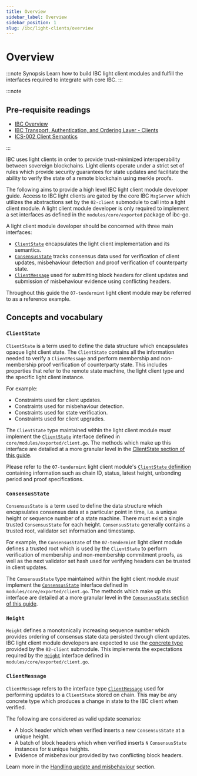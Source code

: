 ```yaml
---
title: Overview
sidebar_label: Overview
sidebar_position: 1
slug: /ibc/light-clients/overview
---
```


# Overview

:::note Synopsis
Learn how to build IBC light client modules and fulfill the interfaces required to integrate with core IBC.
:::

:::note

## Pre-requisite readings

- [IBC Overview](../../01-ibc/01-overview.md)
- [IBC Transport, Authentication, and Ordering Layer - Clients](https://tutorials.cosmos.network/academy/3-ibc/4-clients.html)
- [ICS-002 Client Semantics](https://github.com/cosmos/ibc/tree/main/spec/core/ics-002-client-semantics)

:::

IBC uses light clients in order to provide trust-minimized interoperability between sovereign blockchains. Light clients operate under a strict set of rules which provide security guarantees for state updates and facilitate the ability to verify the state of a remote blockchain using merkle proofs.

The following aims to provide a high level IBC light client module developer guide. Access to IBC light clients are gated by the core IBC `MsgServer` which utilizes the abstractions set by the `02-client` submodule to call into a light client module. A light client module developer is only required to implement a set interfaces as defined in the `modules/core/exported` package of ibc-go.

A light client module developer should be concerned with three main interfaces:

- [`ClientState`](#clientstate) encapsulates the light client implementation and its semantics.
- [`ConsensusState`](#consensusstate) tracks consensus data used for verification of client updates, misbehaviour detection and proof verification of counterparty state.
- [`ClientMessage`](#clientmessage) used for submitting block headers for client updates and submission of misbehaviour evidence using conflicting headers.

Throughout this guide the `07-tendermint` light client module may be referred to as a reference example.

## Concepts and vocabulary

### `ClientState`

`ClientState` is a term used to define the data structure which encapsulates opaque light client state. The `ClientState` contains all the information needed to verify a `ClientMessage` and perform membership and non-membership proof verification of counterparty state. This includes properties that refer to the remote state machine, the light client type and the specific light client instance.

For example:

- Constraints used for client updates.
- Constraints used for misbehaviour detection.
- Constraints used for state verification.
- Constraints used for client upgrades.

The `ClientState` type maintained within the light client module *must* implement the [`ClientState`](https://github.com/cosmos/ibc-go/tree/02-client-refactor-beta1/modules/core/exported/client.go#L36) interface defined in `core/modules/exported/client.go`.
The methods which make up this interface are detailed at a more granular level in the [ClientState section of this guide](02-client-state.md).

Please refer to the `07-tendermint` light client module's [`ClientState` definition](https://github.com/cosmos/ibc-go/tree/02-client-refactor-beta1/proto/ibc/lightclients/tendermint/v1/tendermint.proto#L18) containing information such as chain ID, status, latest height, unbonding period and proof specifications.

### `ConsensusState`

`ConsensusState` is a term used to define the data structure which encapsulates consensus data at a particular point in time, i.e. a unique height or sequence number of a state machine. There must exist a single trusted `ConsensusState` for each height. `ConsensusState` generally contains a trusted root, validator set information and timestamp.

For example, the `ConsensusState` of the `07-tendermint` light client module defines a trusted root which is used by the `ClientState` to perform verification of membership and non-membership commitment proofs, as well as the next validator set hash used for verifying headers can be trusted in client updates.

The `ConsensusState` type maintained within the light client module *must* implement the [`ConsensusState`](https://github.com/cosmos/ibc-go/tree/02-client-refactor-beta1/modules/core/exported/client.go#L134) interface defined in `modules/core/exported/client.go`.
The methods which make up this interface are detailed at a more granular level in the [`ConsensusState` section of this guide](03-consensus-state.md).

### `Height`

`Height` defines a monotonically increasing sequence number which provides ordering of consensus state data persisted through client updates.
IBC light client module developers are expected to use the [concrete type](https://github.com/cosmos/ibc-go/tree/02-client-refactor-beta1/proto/ibc/core/client/v1/client.proto#L89) provided by the `02-client` submodule. This implements the expectations required by the [`Height`](https://github.com/cosmos/ibc-go/blob/02-client-refactor-beta1/modules/core/exported/client.go#L157) interface defined in `modules/core/exported/client.go`.

### `ClientMessage`

`ClientMessage` refers to the interface type [`ClientMessage`](https://github.com/cosmos/ibc-go/tree/02-client-refactor-beta1/modules/core/exported/client.go#L148) used for performing updates to a `ClientState` stored on chain.
This may be any concrete type which produces a change in state to the IBC client when verified.

The following are considered as valid update scenarios:

- A block header which when verified inserts a new `ConsensusState` at a unique height.
- A batch of block headers which when verified inserts `N` `ConsensusState` instances for `N` unique heights.
- Evidence of misbehaviour provided by two conflicting block headers.

Learn more in the [Handling update and misbehaviour](04-updates-and-misbehaviour.md) section.
